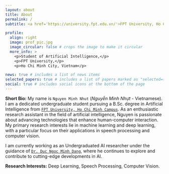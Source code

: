 ```yaml
---
layout: about
title: About
permalink: /
subtitle: <a href='https://university.fpt.edu.vn/'>FPT University, Ho Chi Minh Campus.</a> 

profile:
  align: right
  image: prof_pic.jpg
  image_circular: false # crops the image to make it circular
  more_info: >
    <p>Student of Artificial Intelligence,</p>
    <p>FPT University,</p>
    <p>Ho Chi Minh City, Vietnam</p>

news: true # includes a list of news items
selected_papers: true # includes a list of papers marked as "selected={true}"
social: true # includes social icons at the bottom of the page
---
```


**Short Bio:** My name is ``Nguyen Minh Nhut`` (*Nguyễn Minh Nhựt* - Vietnamese). I am a dedicated undergraduate student pursuing a B.Sc. degree in Artificial Intelligence from <a href='https://university.fpt.edu.vn/'> `FPT University, Ho Chi Minh Campus`</a>. As an enthusiastic research assistant in the field of artificial intelligence, Nguyen is passionate about advancing technologies that enhance human-computer interaction. My primary research interests lie in machine learning and deep learning, with a particular focus on their applications in speech processing and computer vision.

I am currently working as an Undergraduated AI researcher under the guidance of <a href='https://dnmduc.github.io/'>`Dr. Duc Ngoc Minh Dang`</a>, where he continues to explore and contribute to cutting-edge developments in AI.

**Research Interests:** Deep Learning, Speech Processing, Computer Vision.